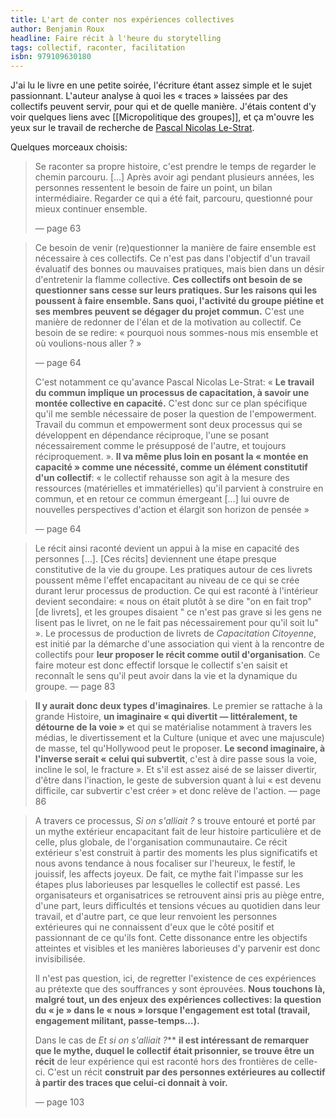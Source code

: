 ```yaml
---
title: L'art de conter nos expériences collectives
author: Benjamin Roux
headline: Faire récit à l'heure du storytelling
tags: collectif, raconter, facilitation
isbn: 979109630180
---
```

J'ai lu le livre en une petite soirée, l'écriture étant assez simple et le sujet passionnant. L'auteur analyse à quoi les « traces » laissées par des collectifs peuvent servir, pour qui et de quelle manière. J'étais content d'y voir quelques liens avec [[Micropolitique des groupes]], et ça m'ouvre les yeux sur le travail de recherche de [Pascal Nicolas Le-Strat](https://pnls.fr/).

Quelques morceaux choisis:

> Se raconter sa propre histoire, c'est prendre le temps de regarder le chemin parcouru. […] Après avoir agi pendant plusieurs années, les personnes ressentent le besoin de faire un point, un bilan intermédiaire. Regarder ce qui a été fait, parcouru, questionné pour mieux continuer ensemble.
> 
> — page 63

> Ce besoin de venir (re)questionner la manière de faire ensemble est nécessaire à ces collectifs. Ce n'est pas dans l'objectif d'un travail évaluatif des bonnes ou mauvaises pratiques, mais bien dans un désir d'entretenir la flamme collective. **Ces collectifs ont besoin de se questionner sans cesse sur leurs pratiques. Sur les raisons qui les poussent à faire ensemble. Sans quoi, l'activité du groupe piétine et ses membres peuvent se dégager du projet commun.** C'est une manière de redonner de l'élan et de la motivation au collectif. Ce besoin de se redire: « pourquoi nous sommes-nous mis ensemble et où voulions-nous aller ? »
> 
> — page 64
> 
> C'est notamment ce qu'avance Pascal Nicolas Le-Strat: « **Le travail du commun implique un processus de capacitation, à savoir une montée collective en capacité.** C'est donc sur ce plan spécifique qu'il me semble nécessaire de poser la question de l'empowerment. Travail du commun et empowerment sont deux processus qui se développent en dépendance réciproque, l'une se posant nécessairement comme le présupposé de l'autre, et toujours réciproquement. ».
> **Il va même plus loin en posant la « montée en capacité » comme une nécessité, comme un élément constitutif d'un collectif**: « le collectif rehausse son agit à la mesure des ressources (matérielles et immatérielles) qu'il parvient à construire en commun, et en retour ce commun émergeant […] lui ouvre de nouvelles perspectives d'action et élargit son horizon de pensée »
> 
> — page 64

> Le récit ainsi raconté devient un appui à la mise en capacité des personnes […]. [Ces récits] deviennent une étape presque constitutive de la vie du groupe. Les pratiques autour de ces livrets poussent même l'effet encapacitant au niveau de ce qui se crée durant lerur processus de production. Ce qui est raconté à l'intérieur devient secondaire: « nous on était plutôt à se dire "on en fait trop" [de livrets], et les groupes disaient " ce n'est pas grave si les gens ne lisent pas le livret, on ne le fait pas nécessairement pour qu'il soit lu" ». Le processus de production de livrets de *Capacitation Citoyenne*, est initié par la démarche d'une association qui vient à la rencontre de collectifs pour **leur proposer le récit comme outil d'organisation**. Ce faire moteur est donc effectif lorsque le collectif s'en saisit et reconnaît le sens qu'il peut avoir dans la vie et la dynamique du groupe.
> — page 83

> **Il y aurait donc deux types d'imaginaires**. Le premier se rattache à la grande Histoire, **un imaginaire « qui divertit — littéralement, te détourne de la voie »** et qui se matérialise notamment à travers les médias, le divertissement et la Culture (unique et avec une majuscule) de masse, tel qu'Hollywood peut le proposer. **Le second imaginaire, à l'inverse serait « celui qui subvertit**, c'est à dire passe sous la voie, incline le sol, le fracture ». Et s'il est assez aisé de se laisser divertir, d'être dans l'inaction, le geste de subversion quant à lui « est devenu difficile, car subvertir c'est créer » et donc relève de l'action.
> — page 86

> A travers ce processus, *Si on s'alliait ?* s trouve entouré et porté par un mythe extérieur encapacitant fait de leur histoire particulière et de celle, plus globale, de l'organisation communautaire. Ce récit extérieur s'est construit à partir des moments les plus significatifs et nous avons tendance à nous focaliser sur l'heureux, le festif, le jouissif, les affects joyeux. De fait, ce mythe fait l'impasse sur les étapes plus laborieuses par lesquelles le collectif est passé. Les organisateurs et organisatrices se retrouvent ainsi pris au piège entre, d'une part, leurs difficultés et tensions vécues au quotidien dans leur travail, et d'autre part, ce que leur renvoient les personnes extérieures qui ne connaissent d'eux que le côté positif et passionnant de ce qu'ils font. Cette dissonance entre les objectifs atteintes et visibles et les manières laborieuses d'y parvenir est donc invisibilisée.
> 
> Il n'est pas question, ici, de regretter l'existence de ces expériences au prétexte que des souffrances y sont éprouvées. **Nous touchons là, malgré tout, un des enjeux des expériences collectives: la question du « je » dans le « nous » lorsque l'engagement est total (travail, engagement militant, passe-temps…).**
> 
> Dans le cas de *Et si on s'alliait ?*** **il est intéressant de remarquer que le mythe, duquel le collectif était prisonnier, se trouve être un récit** de leur expérience qui est raconté hors des frontières de celle-ci. C'est un récit **construit par des personnes extérieures au collectif à partir des traces que celui-ci donnait à voir.**
> 
> — page 103